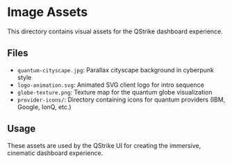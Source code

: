 # Image Assets

This directory contains visual assets for the QStrike dashboard experience.

## Files

- `quantum-cityscape.jpg`: Parallax cityscape background in cyberpunk style
- `logo-animation.svg`: Animated SVG client logo for intro sequence
- `globe-texture.png`: Texture map for the quantum globe visualization
- `provider-icons/`: Directory containing icons for quantum providers (IBM, Google, IonQ, etc.)

## Usage

These assets are used by the QStrike UI for creating the immersive, cinematic dashboard experience.
